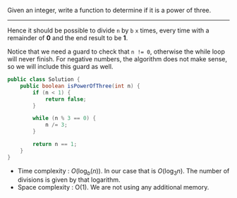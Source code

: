 Given an integer, write a function to determine if it is a power of three.

---

Hence it should be possible to divide `n` by `b` `x` times, every time with a remainder of **0** and the end result to be **1**.

Notice that we need a guard to check that `n != 0`, otherwise the while loop will never finish. For negative numbers, the algorithm does not make sense, so we will include this guard as well.

```java
public class Solution {
    public boolean isPowerOfThree(int n) {
        if (n < 1) {
            return false;
        }

        while (n % 3 == 0) {
            n /= 3;
        }

        return n == 1;
    }
}
```

- Time complexity : $O(\log_b(n))$. In our case that is $O(\log_3n)$. The number of divisions is given by that logarithm.
- Space complexity : O(1). We are not using any additional memory. 

